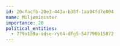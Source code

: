 ```yaml
---
id: 20cfacfb-20e3-443a-b38f-1aa04fd7e804
name: Miljøminister
importance: 20
political_entities:
  - 779a159a-sdse-ryt4-dfg5-547790b15872
---
```

